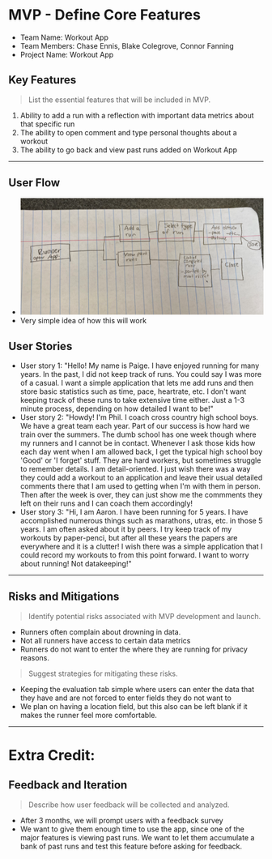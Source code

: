 # MVP \- Define Core Features

* Team Name: Workout App 
* Team Members: Chase Ennis, Blake Colegrove, Connor Fanning
* Project Name: Workout App 

## Key Features

> List the essential features that will be included in MVP.  

1. Ability to add a run with a reflection with important data metrics about that specific run
2. The ability to open comment and type personal thoughts about a workout
3. The ability to go back and view past runs added on Workout App

***

## User Flow

* ![flowchart](images/flowchart.png)
* Very simple idea of how this will work


## User Stories

* User story 1: "Hello! My name is Paige. I have enjoyed running for many years. In the past, I did not keep track of runs. You could say I was more of a casual. I want a simple application that lets me add runs and then store basic statistics such as time, pace, heartrate, etc. I don't want keeping track of these runs to take extensive time either. Just a 1-3 minute process, depending on how detailed I want to be!"
* User story 2: "Howdy! I'm Phil. I coach cross country high school boys. We have a great team each year. Part of our success is how hard we train over the summers. The dumb school has one week though where my runners and I cannot be in contact. Whenever I ask those kids how each day went when I am allowed back, I get the typical high school boy 'Good' or 'I forget' stuff. They are hard workers, but sometimes struggle to remember details. I am detail-oriented. I just wish there was a way they could add a workout to an application and leave their usual detailed comments there that I am used to getting when I'm with them in person. Then after the week is over, they can just show me the commments they left on their runs and I can coach them accordingly!
* User story 3: "Hi, I am Aaron. I have been running for 5 years. I have accomplished numerous things such as marathons, utras, etc. in those 5 years. I am often asked about it by peers. I try keep track of my workouts by paper-penci, but after all these years the papers are everywhere and it is a clutter! I wish there was a simple application that I could record my workouts to from this point forward. I want to worry about running! Not datakeeping!"

***

## Risks and Mitigations

> Identify potential risks associated with MVP development and launch.
* Runners often complain about drowning in data.
* Not all runners have access to certain data metrics
* Runners do not want to enter the where they are running for privacy reasons.


> Suggest strategies for mitigating these risks.
* Keeping the evaluation tab simple where users can enter the data that they have and are not forced to enter fields they do not want to
* We plan on having a location field, but this also can be left blank if it makes the runner feel more comfortable.

*** 

# Extra Credit:

## Feedback and Iteration

> Describe how user feedback will be collected and analyzed.

* After 3 months, we will prompt users with a feedback survey
* We want to give them enough time to use the app, since one of the major features is viewing past runs. We want to let them accumulate a bank of past runs and test this feature before asking for feedback.
